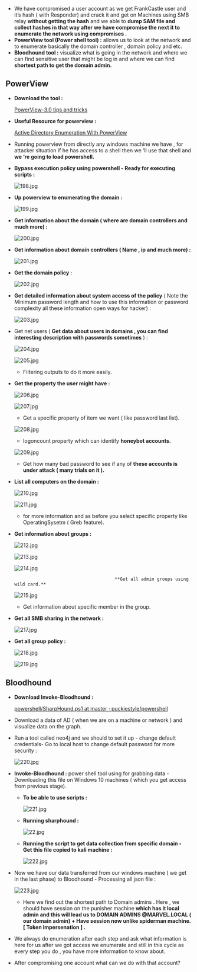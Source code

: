 
- We have compromised a user account as we get FrankCastle user and it’s hash ( with Responder) and crack it and get on Machines using SMB relay **without getting the hash** and we able to **dump SAM file and collect hashes in that way after we have compromise the next it to enumerate the network using compromises .**
- **PowerView tool (Power shell tool) :** allows us to look at the network and to enumerate basically the domain controller , domain policy and etc.
- **Bloodhound tool :** visualize what is going in the network and where we can find sensitive user that might be log in and where we can find **shortest path to get the domain admin.**

## **PowerView**

- **Download the tool :**
    
    [PowerView-3.0 tips and tricks](https://gist.github.com/HarmJ0y/184f9822b195c52dd50c379ed3117993)
    
- **Useful Resource for powerview :**
    
    [Active Directory Enumeration With PowerView](https://www.youtube.com/watch?v=n3Ow_LKanMo)
    
- Running powerview from directly any windows machine we have , for attacker situation if he has access to a shell then we ‘ll use that shell and **we ‘re going to load powershell.**
- **Bypass execution policy using powershell - Ready for executing scripts :**
    
    ![198.jpg](../../Media/network-pentesting/Post-Compromise%20Enumeration%20813a068ae3574542a01a4397876b0d0d/198.jpg)
    
- **Up powerview to enumerating the domain :**
    
    ![199.jpg](../../Media/network-pentesting/Post-Compromise%20Enumeration%20813a068ae3574542a01a4397876b0d0d/199.jpg)
    
- **Get information about the domain ( where are domain controllers and much more) :**
    
    ![200.jpg](../../Media/network-pentesting/Post-Compromise%20Enumeration%20813a068ae3574542a01a4397876b0d0d/200.jpg)
    
- **Get information about domain controllers ( Name , ip and much more) :**
    
    ![201.jpg](../../Media/network-pentesting/Post-Compromise%20Enumeration%20813a068ae3574542a01a4397876b0d0d/201.jpg)
    
- **Get the domain policy :**
    
    ![202.jpg](../../Media/network-pentesting/Post-Compromise%20Enumeration%20813a068ae3574542a01a4397876b0d0d/202.jpg)
    
- **Get detailed information about system access of the policy** ( Note the Minimum password length and how to use this information or password complexity all these information open ways for hacker) :
    
    ![203.jpg](../../Media/network-pentesting/Post-Compromise%20Enumeration%20813a068ae3574542a01a4397876b0d0d/203.jpg)
    
- Get net users ( **Get data about users in domains , you can find interesting description with passwords sometimes** ) :
    
    ![204.jpg](../../Media/network-pentesting/Post-Compromise%20Enumeration%20813a068ae3574542a01a4397876b0d0d/204.jpg)
    
    ![205.jpg](../../Media/network-pentesting/Post-Compromise%20Enumeration%20813a068ae3574542a01a4397876b0d0d/205.jpg)
    
    - Filtering outputs to do it more easily.
- **Get the property the user might have :**
    
    ![206.jpg](../../Media/network-pentesting/Post-Compromise%20Enumeration%20813a068ae3574542a01a4397876b0d0d/206.jpg)
    
    ![207.jpg](../../Media/network-pentesting/Post-Compromise%20Enumeration%20813a068ae3574542a01a4397876b0d0d/207.jpg)
    
    - Get a specific property of item we want ( like password last list).
    
    ![208.jpg](../../Media/network-pentesting/Post-Compromise%20Enumeration%20813a068ae3574542a01a4397876b0d0d/208.jpg)
    
    - logoncount property which can identify **honeybot accounts.**
    
    ![209.jpg](../../Media/network-pentesting/Post-Compromise%20Enumeration%20813a068ae3574542a01a4397876b0d0d/209.jpg)
    
    - Get how many bad password to see if any of **these accounts is under attack ( many trials on it ).**
- **List all computers on the domain :**
    
    ![210.jpg](../../Media/network-pentesting/Post-Compromise%20Enumeration%20813a068ae3574542a01a4397876b0d0d/210.jpg)
    
    ![211.jpg](../../Media/network-pentesting/Post-Compromise%20Enumeration%20813a068ae3574542a01a4397876b0d0d/211.jpg)
    
    - for more information and as before you select specific property like OperatingSysetm ( Greb feature).
- **Get information about groups :**
    
    ![212.jpg](../../Media/network-pentesting/Post-Compromise%20Enumeration%20813a068ae3574542a01a4397876b0d0d/212.jpg)
    
    ![213.jpg](../../Media/network-pentesting/Post-Compromise%20Enumeration%20813a068ae3574542a01a4397876b0d0d/213.jpg)
    
    ![214.jpg](../../Media/network-pentesting/Post-Compromise%20Enumeration%20813a068ae3574542a01a4397876b0d0d/214.jpg)
    
                                            **Get all admin groups using wild card.**
    
    ![215.jpg](../../Media/network-pentesting/Post-Compromise%20Enumeration%20813a068ae3574542a01a4397876b0d0d/215.jpg)
    
    - Get information about specific member in the group.
- **Get all SMB sharing in the network :**
    
    ![217.jpg](../../Media/network-pentesting/Post-Compromise%20Enumeration%20813a068ae3574542a01a4397876b0d0d/217.jpg)
    
- **Get all group policy :**
    
    ![218.jpg](../../Media/network-pentesting/Post-Compromise%20Enumeration%20813a068ae3574542a01a4397876b0d0d/218.jpg)
    
    ![219.jpg](../../Media/network-pentesting/Post-Compromise%20Enumeration%20813a068ae3574542a01a4397876b0d0d/219.jpg)
    

## **Bloodhound**

- **Download Invoke-Bloodhound :**
    
    [powershell/SharpHound.ps1 at master · puckiestyle/powershell](https://github.com/puckiestyle/powershell/blob/master/SharpHound.ps1)
    
- Download a data of AD ( when we are on a machine or network ) and visualize data on the graph.
- Run a tool called neo4j and we should to set it up - change default credentials- Go to local host to change default password for more security :
    
    ![220.jpg](../../Media/network-pentesting/Post-Compromise%20Enumeration%20813a068ae3574542a01a4397876b0d0d/220.jpg)
    
- **Invoke-Bloodhound :** power shell tool using for grabbing data - Downloading this file on Windows 10 machines ( which you get access from previous stage).
    - **To be able to use scripts :**
        
        ![221.jpg](../../Media/network-pentesting/Post-Compromise%20Enumeration%20813a068ae3574542a01a4397876b0d0d/221.jpg)
        
    - **Running sharphound :**
        
        ![22.jpg](../../Media/network-pentesting/Post-Compromise%20Enumeration%20813a068ae3574542a01a4397876b0d0d/22.jpg)
        
    - **Running the script to get data collection from specific domain - Get this file copied to kali machine  :**
        
        ![222.jpg](../../Media/network-pentesting/Post-Compromise%20Enumeration%20813a068ae3574542a01a4397876b0d0d/222.jpg)
        
- Now we have our data transferred from our windows machine ( we get in the last phase) to Bloodhound - Processing all json file  :
    
    ![223.jpg](../../Media/network-pentesting/Post-Compromise%20Enumeration%20813a068ae3574542a01a4397876b0d0d/223.jpg)
    
    - Here we find out the shortest path to Domain admins . Here , we should have session on the punisher machine **which has it local admin and this will lead us to DOMAIN ADMINS @MARVEL.LOCAL ( our domain admin) + Have session now unlike spiderman machine. [ Token impersenation ] .**
- We always do enumeration after each step and ask what information is here for us after we got access we enumerate and still in this cycle as every step you do , you have more information to know about.
- After compromising one account what can we do with that account?